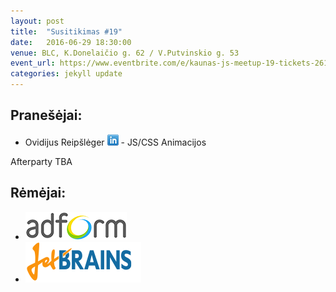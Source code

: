 ```yaml
---
layout: post
title:  "Susitikimas #19"
date:   2016-06-29 18:30:00
venue: BLC, K.Donelaičio g. 62 / V.Putvinskio g. 53
event_url: https://www.eventbrite.com/e/kaunas-js-meetup-19-tickets-26112348738
categories: jekyll update
---
```

## Pranešėjai:
  * Ovidijus Reipšlėger [![LinkedIn](img/icon-linkedin.png)](https://www.linkedin.com/in/ovidijus-reipšlėger-172b9094) - JS/CSS Animacijos
 
  Afterparty TBA

## Rėmėjai:

  * [![Adform](img/adform-logo.jpg)](http://www.adform.com)
  * [![JetBrains](img/jetbrains-logo.png)](https://www.jetbrains.com/)

